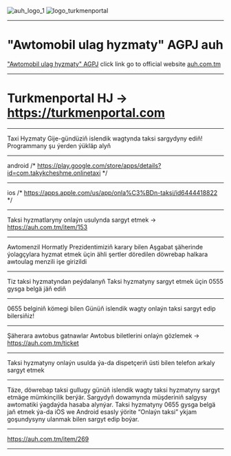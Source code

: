 ![auh_logo_1](https://user-images.githubusercontent.com/64286632/231982445-62a070e9-f616-406b-a31b-e75be5442bf7.png) ![logo_turkmenportal](https://user-images.githubusercontent.com/64286632/231983058-7c796c16-0c38-4bd8-b51c-855face043bf.png)

***********************************************************************************************************
# "Awtomobil ulag hyzmaty" AGPJ auh
["Awtomobil ulag hyzmaty" AGPJ](https://auh.com.tm) click link go to official website
[auh.com.tm](https://auh.com.tm)
***********************************************************************************************************
# Turkmenportal HJ -> https://turkmenportal.com
***********************************************************************************************************
Taxi Hyzmaty
Gije-gündüziň islendik wagtynda taksi sargydyny ediň!
Programmany şu ýerden ýükläp alyň
***********************************************************************************************************
android /*
https://play.google.com/store/apps/details?id=com.takykcheshme.onlinetaxi
*/
***********************************************************************************************************
ios /*
https://apps.apple.com/us/app/onla%C3%BDn-taksi/id6444418822
*/
***********************************************************************************************************
Taksi hyzmatlaryny onlaýn usulynda sargyt etmek -> https://auh.com.tm/item/153
***********************************************************************************************************
Awtomenzil
Hormatly Prezidentimiziň karary bilen Aşgabat şäherinde ýolagçylara hyzmat etmek üçin ähli şertler döredilen döwrebap halkara awtoulag menzili işe girizildi
***********************************************************************************************************
Tiz taksi hyzmatyndan peýdalanyň
Taksi hyzmatyny sargyt etmek üçin 0555 gysga belgä jäň ediň
***********************************************************************************************************
0655 belginiň kömegi bilen
Günüň islendik wagty onlaýn taksi sargyt edip bilersiňiz!
***********************************************************************************************************
Şäherara awtobus gatnawlar
Awtobus biletlerini onlaýn gözlemek -> https://auh.com.tm/ticket
***********************************************************************************************************
Taksi hyzmatyny onlaýn usulda ýa-da dispetçeriň üsti bilen telefon arkaly sargyt etmek
***********************************************************************************************************
Täze, döwrebap taksi gullugy günüň islendik wagty taksi hyzmatyny sargyt etmäge mümkinçilik berýär. Sargydyň dowamynda müşderiniň salgysy awtomatiki ýagdaýda hasaba alynýar. Taksi hyzmatyny 0655 gysga belgä jaň etmek ýa-da iOS we Android esasly ýörite “Onlaýn taksi” ykjam goşundysyny ulanmak bilen sargyt edip boýar.
***********************************************************************************************************
https://auh.com.tm/item/269
***********************************************************************************************************

